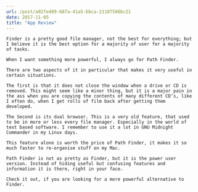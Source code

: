 ```yaml
---
url: /post/a02fe489-687a-41a5-bbca-21107586bc21
date: 2017-11-05
title: "App Review"
---
```


<div class="kg-card-markdown">

  <p>

    Finder is a pretty good file manager, not the best for everything; but I believe it is the best option for a majority of user for a majority of tasks.

  </p>

  

  <p>

    When I want something more powerful, I always go for Path Finder.

  </p>

  

  <p>

    There are two aspects of it in particular that makes it very useful in certain situations.

  </p>

  

  <p>

    The first is that it does not close the window when a drive or CD is removed. This might seem like a minor thing, but it is a major pain in the ass when you are copying the contents of many different CD’s, like I often do, when I get rolls of film back after getting them developed.

  </p>

  

  <p>

    The Second is its dual browser. This is a very old feature, that used to be in more or less every file manager. Especially in the world of text based software. I remember to use it a lot in GNU Midnight Commander in my Linux days.

  </p>

  

  <p>

    This feature alone is worth the price of Path Finder, it makes it so much faster to re-organise stuff on my Mac.

  </p>

  

  <p>

    Path Finder is not as pretty as Finder, but it is the power user version. Instead of hiding useful but confusing features and information it is there, right in your face.

  </p>

  

  <p>

    Check it out, if you are looking for a more powerful alternative to Finder.

  </p>

</div>